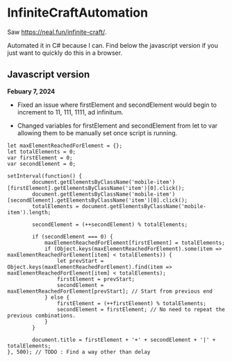 # InfiniteCraftAutomation

Saw https://neal.fun/infinite-craft/.

Automated it in C# because I can. Find below the javascript version if you just want to quickly do this in a browser.

## Javascript version
**Febuary 7, 2024**

- Fixed an issue where firstElement and secondElement would begin to increment to 11, 111, 1111, ad infinitum.

- Changed variables for firstElement and secondElement from let to var allowing them to be manually set once script is running.

```
let maxElementReachedForElement = {};
let totalElements = 0;
var firstElement = 0;
var secondElement = 0;

setInterval(function() {
		document.getElementsByClassName('mobile-item')[firstElement].getElementsByClassName('item')[0].click();
		document.getElementsByClassName('mobile-item')[secondElement].getElementsByClassName('item')[0].click();
		totalElements = document.getElementsByClassName('mobile-item').length;

		secondElement = (++secondElement) % totalElements;

		if (secondElement === 0) {
			maxElementReachedForElement[firstElement] = totalElements;	
			if (Object.keys(maxElementReachedForElement).some(item => maxElementReachedForElement[item] < totalElements)) {
				let prevStart = Object.keys(maxElementReachedForElement).find(item => maxElementReachedForElement[item] < totalElements);
				firstElement = prevStart;
				secondElement = maxElementReachedForElement[prevStart]; // Start from previous end
			} else {
				firstElement = (++firstElement) % totalElements;
				secondElement = firstElement; // No need to repeat the previous combinations.
			}
		}

		document.title = firstElement + '+' + secondElement + '|' + totalElements;
}, 500); // TODO : Find a way other than delay
```
